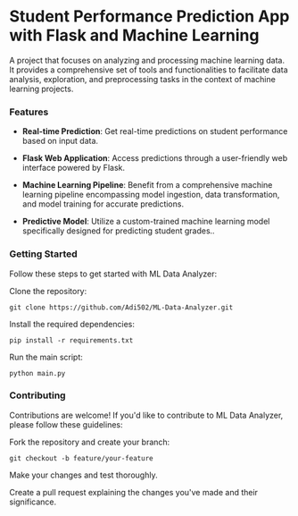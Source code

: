 # **Student Performance Prediction App with Flask and Machine Learning**

A project that focuses on analyzing and processing machine learning data. It provides a comprehensive set of tools and functionalities to facilitate data analysis, exploration, and preprocessing tasks in the context of machine learning projects.

### **Features**

* **Real-time Prediction**: Get real-time predictions on student performance based on input data.
  
* **Flask Web Application**: Access predictions through a user-friendly web interface powered by Flask.

* **Machine Learning Pipeline**: Benefit from a comprehensive machine learning pipeline encompassing model ingestion, data transformation, and model training for accurate predictions.
  
* **Predictive Model**: Utilize a custom-trained machine learning model specifically designed for predicting student grades..

### **Getting Started**

Follow these steps to get started with ML Data Analyzer:

Clone the repository: 

```
git clone https://github.com/Adi502/ML-Data-Analyzer.git
```
Install the required dependencies: 
```
pip install -r requirements.txt
```

Run the main script: 
```
python main.py
```

### **Contributing**

Contributions are welcome! If you'd like to contribute to ML Data Analyzer, please follow these guidelines:

Fork the repository and create your branch:
```
git checkout -b feature/your-feature
```

Make your changes and test thoroughly.

Create a pull request explaining the changes you've made and their significance.
